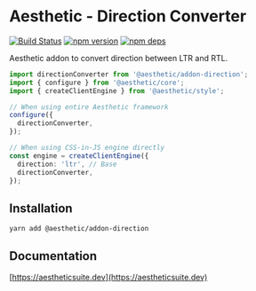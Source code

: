 # Aesthetic - Direction Converter

[![Build Status](https://github.com/aesthetic-suite/framework/workflows/Build/badge.svg)](https://github.com/aesthetic-suite/framework/actions?query=branch%3Amaster)
[![npm version](https://badge.fury.io/js/%40aesthetic%addon-direction.svg)](https://www.npmjs.com/package/@aesthetic/addon-direction)
[![npm deps](https://david-dm.org/aesthetic-suite/framework.svg?path=packages/addon-direction)](https://www.npmjs.com/package/@aesthetic/addon-direction)

Aesthetic addon to convert direction between LTR and RTL.

```ts
import directionConverter from '@aesthetic/addon-direction';
import { configure } from '@aesthetic/core';
import { createClientEngine } from '@aesthetic/style';

// When using entire Aesthetic framework
configure({
  directionConverter,
});

// When using CSS-in-JS engine directly
const engine = createClientEngine({
  direction: 'ltr', // Base
  directionConverter,
});
```

## Installation

```
yarn add @aesthetic/addon-direction
```

## Documentation

[https://aestheticsuite.dev](https://aestheticsuite.dev)
